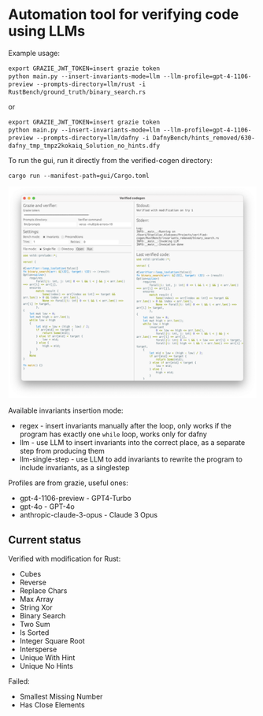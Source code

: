 # Automation tool for verifying code using LLMs

Example usage:

```
export GRAZIE_JWT_TOKEN=insert grazie token
python main.py --insert-invariants-mode=llm --llm-profile=gpt-4-1106-preview --prompts-directory=llm/rust -i RustBench/ground_truth/binary_search.rs
```

or

```
export GRAZIE_JWT_TOKEN=insert grazie token
python main.py --insert-invariants-mode=llm --llm-profile=gpt-4-1106-preview --prompts-directory=llm/dafny -i DafnyBench/hints_removed/630-dafny_tmp_tmpz2kokaiq_Solution_no_hints.dfy
```

To run the gui, run it directly from the verified-cogen directory:

```
cargo run --manifest-path=gui/Cargo.toml
```

![Screenshot of GUI](screenshots/gui.png)

Available invariants insertion mode:

- regex - insert invariants manually after the loop, only works if the program has exactly one `while` loop, works only for dafny
- llm - use LLM to insert invariants into the correct place, as a separate step from producing them
- llm-single-step - use LLM to add invariants to rewrite the program to include invariants, as a singlestep

Profiles are from grazie, useful ones:

- gpt-4-1106-preview - GPT4-Turbo
- gpt-4o - GPT-4o
- anthropic-claude-3-opus - Claude 3 Opus

## Current status

Verified with modification for Rust:

- Cubes
- Reverse
- Replace Chars
- Max Array
- String Xor
- Binary Search
- Two Sum
- Is Sorted
- Integer Square Root
- Intersperse
- Unique With Hint
- Unique No Hints

Failed:

- Smallest Missing Number
- Has Close Elements
